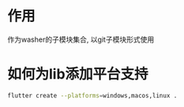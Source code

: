 # 作用
作为washer的子模块集合, 以git子模块形式使用

# 如何为lib添加平台支持
```bash
flutter create --platforms=windows,macos,linux .
```